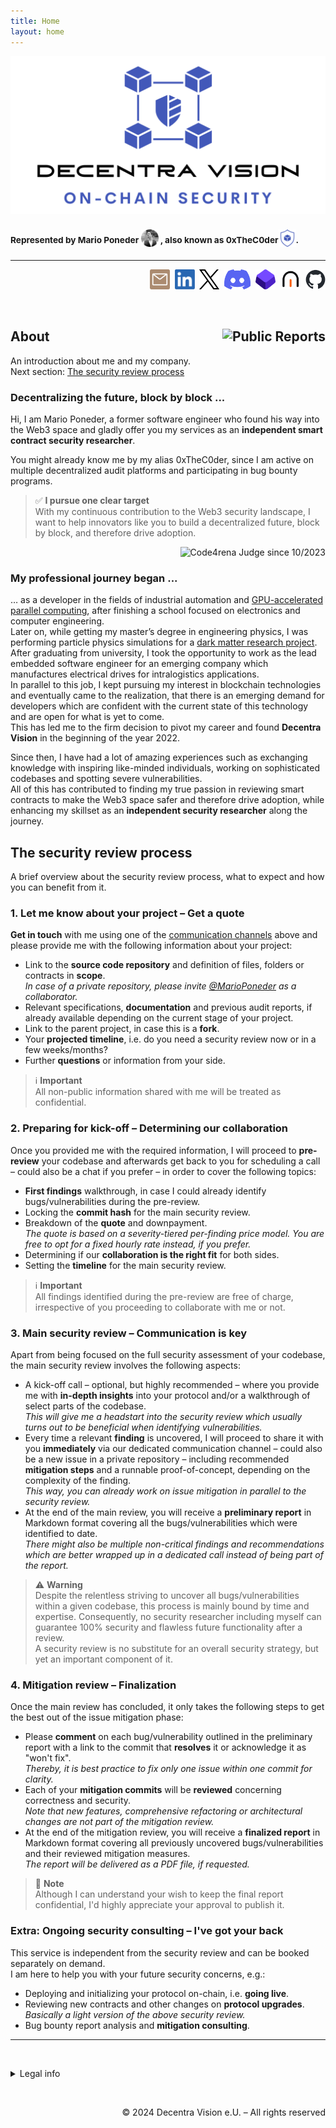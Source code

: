 ```yaml
---
title: Home
layout: home
---
```


<picture><source srcset="./img/banner_dark.png" media="(prefers-color-scheme: dark)"/><img src="./img/banner.png"/></picture>
### <sup>Represented by Mario Poneder </sup><img src="./img/profile.png" width="28px"><sup> , also known as 0xTheC0der</sup><img src="./img/icon.png" width="28px"><sup>.</sup>  
---
<p align="right">
<a name="social-buttons"></a>
<a href="mailto:m.poneder@decentra.vision"><img src="./img/social/email.png" alt="Mario Poneder | DecentraVision" width="32px"/></a>&nbsp;
<a href="https://linkedin.com/in/mario-poneder"><img src="./img/social/linked-in.png" alt="Mario Poneder | LinkedIn" width="32px"/></a>&nbsp;
<a href="https://twitter.com/MarioPoneder"><picture><source srcset="./img/social/x_dark.png" media="(prefers-color-scheme: dark)"/><img src="./img/social/x.png" alt="Mario Poneder | X" width="31.31px"/></picture></a>&nbsp;
<a href="https://discordapp.com/users/916806993048637521"><img src="./img/social/discord.png" alt="0xTheC0der | Discord" width="42.15px"/></a>&nbsp;
<a href="https://code4rena.com/@0xTheC0der"><img src="./img/social/code4rena.png" alt="0xTheC0der | Code4rena" width="32.58px"/></a>&nbsp;
<a href="https://cantina.xyz/u/0xTheC0der"><picture><source srcset="./img/social/cantina_dark.png" media="(prefers-color-scheme: dark)"/><img src="./img/social/cantina.png" alt="0xTheC0der | Cantina" width="32px"/></picture></a>&nbsp;
<a href="https://github.com/MarioPoneder"><picture><source srcset="./img/social/github_dark.png" media="(prefers-color-scheme: dark)"/><img src="./img/social/github.png" alt="Mario Poneder | GitHub" width="32px"/></picture></a>
</p>

&nbsp;

## About <a href="https://github.com/MarioPoneder/audits"><img align="right" src="https://img.shields.io/badge/Public-Reports-4258B9?style=for-the-badge" alt="Public Reports"></a>

An introduction about me and my company.  
Next section: [The security review process](#the-security-review-process)

### Decentralizing the future, block by block ...
Hi, I am Mario Poneder, a former software engineer who found his way into the Web3 space and gladly offer you my services as an **independent smart contract security researcher**.

You might already know me by my alias 0xTheC0der, since I am active on multiple decentralized audit platforms and participating in bug bounty programs.  

> ✅ **I pursue one clear target**  
> With my continuous contribution to the Web3 security landscape, I want to help innovators like you to build a decentralized future, block by block, and therefore drive adoption.

<a href="https://code4rena.com/@0xTheC0der"><img align="right" src="https://img.shields.io/badge/Code4rena_Judge-since_10%2F2023-4258B9" alt="Code4rena Judge since 10/2023"></a>
&nbsp;

### My professional journey began ...

… as a developer in the fields of industrial automation and [GPU-accelerated parallel computing](https://www.khronos.org/opencl/), after finishing a school focused on electronics and computer engineering.  
Later on, while getting my master’s degree in engineering physics, I was performing particle physics simulations for a [dark matter research project](https://cresst-experiment.org/).  
After graduating from university, I took the opportunity to work as the lead embedded software engineer for an emerging company which manufactures electrical drives for intralogistics applications.   
In parallel to this job, I kept pursuing my interest in blockchain technologies and eventually came to the realization, that there is an emerging demand for developers which are confident with the current state of this technology and are open for what is yet to come.   
This has led me to the firm decision to pivot my career and found **Decentra Vision** in the beginning of the year 2022.  

Since then, I have had a lot of amazing experiences such as exchanging knowledge with inspiring like-minded individuals, working on sophisticated codebases and spotting severe vulnerabilities.  
All of this has contributed to finding my true passion in reviewing smart contracts to make the Web3 space safer and therefore drive adoption, while enhancing my skillset as an **independent security researcher** along the journey.


## The security review process
A brief overview about the security review process, what to expect and how you can benefit from it.

### 1. Let me know about your project &ndash; Get a quote

**Get in touch** with me using one of the [communication channels](#social-buttons) above and please provide me with the following information about your project:

- Link to the **source code repository** and definition of files, folders or contracts in **scope**.  
*In case of a private repository, please invite [@MarioPoneder](https://github.com/MarioPoneder) as a collaborator.*  
- Relevant specifications, **documentation** and previous audit reports, if already available depending on the current stage of your project.  
- Link to the parent project, in case this is a **fork**.  
- Your **projected timeline**, i.e. do you need a security review now or in a few weeks/months?  
- Further **questions** or information from your side.  

> ℹ️ **Important**  
> All non-public information shared with me will be treated as confidential.

### 2. Preparing for kick-off &ndash; Determining our collaboration
Once you provided me with the required information, I will proceed to **pre-review** your codebase and afterwards get back to you for scheduling a call &ndash; could also be a chat if you prefer &ndash; in order to cover the following topics:
- **First findings** walkthrough, in case I could already identify bugs/vulnerabilities during the pre-review.
- Locking the **commit hash** for the main security review.
- Breakdown of the **quote** and downpayment.  
  *The quote is based on a severity-tiered per-finding price model. You are free to opt for a fixed hourly rate instead, if you prefer.*
- Determining if our **collaboration is the right fit** for both sides.
- Setting the **timeline** for the main security review.

> ℹ️ **Important**  
> All findings identified during the pre-review are free of charge, irrespective of you proceeding to collaborate with me or not.

### 3. Main security review &ndash; Communication is key

Apart from being focused on the full security assessment of your codebase, the main security review involves the following aspects:
- A kick-off call  &ndash; optional, but highly recommended &ndash; where you provide me with **in-depth insights** into your protocol and/or a walkthrough of select parts of the codebase.  
*This will give me a headstart into the security review which usually turns out to be beneficial when identifying vulnerabilities.*
- Every time a relevant **finding** is uncovered, I will proceed to share it with you **immediately** via our dedicated communication channel &ndash; could also be a new issue in a private repository &ndash; including recommended **mitigation steps** and a runnable proof-of-concept, depending on the complexity of the finding.  
*This way, you can already work on issue mitigation in parallel to the security review.*
- At the end of the main review, you will receive a **preliminary report** in Markdown format covering all the bugs/vulnerabilities which were identified to date.  
*There might also be multiple non-critical findings and recommendations which are better wrapped up in a dedicated call instead of being part of the report.*

> ⚠️ **Warning**  
> Despite the relentless striving to uncover all bugs/vulnerabilities within a given codebase, this process is mainly bound by time and expertise. Consequently, no security researcher including myself can guarantee 100% security and flawless future functionality after a review.  
> A security review is no substitute for an overall security strategy, but yet an important component of it.  

### 4. Mitigation review &ndash; Finalization

Once the main review has concluded, it only takes the following steps to get the best out of the issue mitigation phase:
- Please **comment** on each bug/vulnerability outlined in the preliminary report with a link to the commit that **resolves** it or acknowledge it as "won't fix".  
*Thereby, it is best practice to fix only one issue within one commit for clarity.*
- Each of your **mitigation commits** will be **reviewed** concerning correctness and security.  
  *Note that new features, comprehensive refactoring or architectural changes are not part of the mitigation review.*
- At the end of the mitigation review, you will receive a **finalized report** in Markdown format covering all previously uncovered bugs/vulnerabilities and their reviewed mitigation measures.  
  *The report will be delivered as a PDF file, if requested.*

> 📝 **Note**  
> Although I can understand your wish to keep the final report confidential, I'd highly appreciate your approval to publish it.


### Extra: Ongoing security consulting &ndash; I've got your back
This service is independent from the security review and can be booked separately on demand.  
I am here to help you with your future security concerns, e.g.:
- Deploying and initializing your protocol on-chain, i.e. **going live**.
- Reviewing new contracts and other changes on **protocol upgrades**.  
   *Basically a light version of the above security review.*
- Bug bounty report analysis and **mitigation consulting**.

---

&nbsp;

<details>
<summary>Legal info</summary>
&nbsp;
<table>
    <tr>
        <th colspan="2" align="left">Decentra Vision e.U.</th>
    </tr>
    <tr>
        <td>Owner</td>
        <td>Dipl.-Ing. Mario Poneder</td>
    </tr>
    <tr>
        <td>Address</td>
        <td>Gstetten 22, 3350 Haag, Austria</td>
    </tr>
    <tr>
        <td>Email</td>
        <td>m.poneder@decentra.vision</td>
    </tr>
    <tr>
        <td>Purpose of business</td>
        <td>Information technology services for decentralized systems</td>
    </tr>
    <tr>
        <td>Company registration number</td>
        <td>FN 575395w</td>
    </tr>
    <tr>
        <td>Commercial register court</td>
        <td>Regional court St. Pölten</td>
    </tr>
    <tr>
        <td>VAT number</td>
        <td>ATU 77786479</td>
    </tr>
</table>
</details>

&nbsp;

<p align="right">
&copy; 2024 Decentra Vision e.U. &ndash; All rights reserved
</p>

